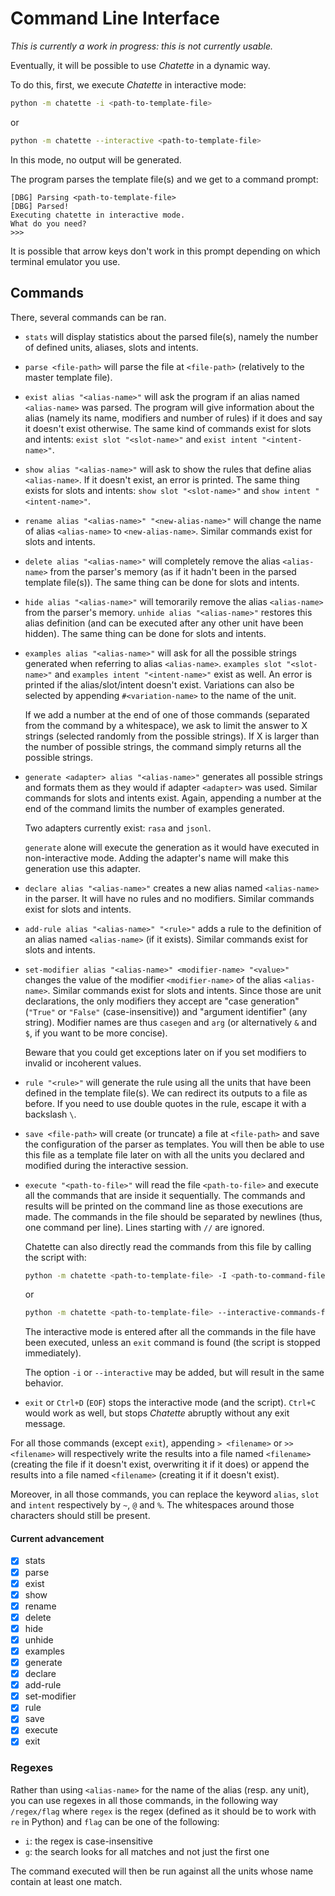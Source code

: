 # Command Line Interface
*This is currently a work in progress: this is not currently usable.*

Eventually, it will be possible to use *Chatette* in a dynamic way.

To do this, first, we execute *Chatette* in interactive mode:
```bash
python -m chatette -i <path-to-template-file>
```
or
```bash
python -m chatette --interactive <path-to-template-file>
```

In this mode, no output will be generated.

The program parses the template file(s) and we get to a command prompt:
```
[DBG] Parsing <path-to-template-file>
[DBG] Parsed!
Executing chatette in interactive mode.
What do you need?
>>>
```

It is possible that arrow keys don't work in this prompt depending on which terminal emulator you use.

## Commands
There, several commands can be ran.

- `stats` will display statistics about the parsed file(s), namely the number of defined units, aliases, slots and intents.

- `parse <file-path>` will parse the file at `<file-path>` (relatively to the master template file).

- `exist alias "<alias-name>"` will ask the program if an alias named `<alias-name>` was parsed. The program will give information about the alias (namely its name, modifiers and number of rules) if it does and say it doesn't exist otherwise. The same kind of commands exist for slots and intents: `exist slot "<slot-name>"` and `exist intent "<intent-name>"`.

- `show alias "<alias-name>"` will ask to show the rules that define alias `<alias-name>`. If it doesn't exist, an error is printed. The same thing exists for slots and intents: `show slot "<slot-name>"` and `show intent "<intent-name>"`.

- `rename alias "<alias-name>" "<new-alias-name>"` will change the name of alias `<alias-name>` to `<new-alias-name>`. Similar commands exist for slots and intents.

- `delete alias "<alias-name>"` will completely remove the alias `<alias-name>` from the parser's memory (as if it hadn't been in the parsed template file(s)). The same thing can be done for slots and intents.

- `hide alias "<alias-name>"` will temorarily remove the alias `<alias-name>` from the parser's memory. `unhide alias "<alias-name>"` restores this alias definition (and can be executed after any other unit have been hidden). The same thing can be done for slots and intents.

- `examples alias "<alias-name>"` will ask for all the possible strings generated when referring to alias `<alias-name>`. `examples slot "<slot-name>"` and `examples intent "<intent-name>"` exist as well. An error is printed if the alias/slot/intent doesn't exist. Variations can also be selected by appending `#<variation-name>` to the name of the unit.
   
   If we add a number at the end of one of those commands (separated from the command by a whitespace), we ask to limit the answer to X strings (selected randomly from the possible strings). If X is larger than the number of possible strings, the command simply returns all the possible strings.
   
- `generate <adapter> alias "<alias-name>"` generates all possible strings and formats them as they would if adapter `<adapter>` was used. Similar commands for slots and intents exist. Again, appending a number at the end of the command limits the number of examples generated.

  Two adapters currently exist: `rasa` and `jsonl`.
  
  `generate` alone will execute the generation as it would have executed in non-interactive mode. Adding the adapter's name will make this generation use this adapter.

- `declare alias "<alias-name>"` creates a new alias named `<alias-name>` in the parser. It will have no rules and no modifiers. Similar commands exist for slots and intents.

- `add-rule alias "<alias-name>" "<rule>"` adds a rule to the definition of an alias named `<alias-name>` (if it exists). Similar commands exist for slots and intents.

- `set-modifier alias "<alias-name>" <modifier-name> "<value>"` changes the value of the modifier `<modifier-name>` of the alias `<alias-name>`. Similar commands exist for slots and intents. Since those are unit declarations, the only modifiers they accept are "case generation" (`"True"` or `"False"` (case-insensitive)) and "argument identifier" (any string). Modifier names are thus `casegen` and `arg` (or alternatively `&` and `$`, if you want to be more concise).

  Beware that you could get exceptions later on if you set modifiers to invalid or incoherent values.
   
- `rule "<rule>"` will generate the rule using all the units that have been defined in the template file(s). We can redirect its outputs to a file as before. If you need to use double quotes in the rule, escape it with a backslash `\`.

- `save <file-path>` will create (or truncate) a file at `<file-path>` and save the configuration of the parser as templates. You will then be able to use this file as a template file later on with all the units you declared and modified during the interactive session.

- `execute "<path-to-file>"` will read the file `<path-to-file>` and execute all the commands that are inside it sequentially. The commands and results will be printed on the command line as those executions are made. The commands in the file should be separated by newlines (thus, one command per line). Lines starting with `//` are ignored.

  Chatette can also directly read the commands from this file by calling the script with:
  ```bash
  python -m chatette <path-to-template-file> -I <path-to-command-file>
  ```
  or
  ```bash
  python -m chatette <path-to-template-file> --interactive-commands-file <path-to-command-file>
  ```

  The interactive mode is entered after all the commands in the file have been executed,
  unless an `exit` command is found (the script is stopped immediately).

  The option `-i` or `--interactive` may be added, but will result in the same behavior.
  
- `exit` or `Ctrl+D` (`EOF`) stops the interactive mode (and the script). `Ctrl+C` would work as well, but stops *Chatette* abruptly without any exit message.

For all those commands (except `exit`), appending `> <filename>` or `>> <filename>` will respectively write the results into a file named `<filename>` (creating the file if it doesn't exist, overwriting it if it does) or append the results into a file named `<filename>` (creating it if it doesn't exist).

Moreover, in all those commands, you can replace the keyword `alias`, `slot` and `intent` respectively by `~`, `@` and `%`. The whitespaces around those characters should still be present.

#### Current advancement
- [x] stats
- [x] parse
- [x] exist
- [x] show
- [x] rename
- [x] delete
- [x] hide
- [x] unhide
- [x] examples
- [x] generate
- [x] declare
- [x] add-rule
- [x] set-modifier
- [x] rule
- [x] save
- [x] execute
- [x] exit

### Regexes
Rather than using `<alias-name>` for the name of the alias (resp. any unit), you can use regexes in all those commands, in the following way `/regex/flag` where `regex` is the regex (defined as it should be to work with `re` in Python) and `flag` can be one of the following:

- `i`: the regex is case-insensitive
- `g`: the search looks for all matches and not just the first one

The command executed will then be run against all the units whose name contain at least one match.

